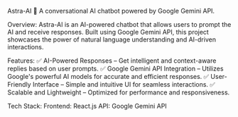 Astra-AI 🚀
A conversational AI chatbot powered by Google Gemini API.

Overview:
Astra-AI is an AI-powered chatbot that allows users to prompt the AI and receive responses. Built using Google Gemini API, this project showcases the power of natural language understanding and AI-driven interactions.

Features:
✅ AI-Powered Responses – Get intelligent and context-aware replies based on user prompts.
✅ Google Gemini API Integration – Utilizes Google's powerful AI models for accurate and efficient responses.
✅ User-Friendly Interface – Simple and intuitive UI for seamless interactions.
✅ Scalable and Lightweight – Optimized for performance and responsiveness.

Tech Stack:
Frontend: React.js
API: Google Gemini API

